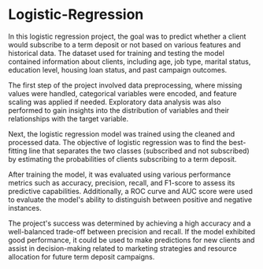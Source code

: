 # Logistic-Regression
In this logistic regression project, the goal was to predict whether a client would subscribe to a term deposit or not based on various features and historical data. The dataset used for training and testing the model contained information about clients, including age, job type, marital status, education level, housing loan status, and past campaign outcomes.

The first step of the project involved data preprocessing, where missing values were handled, categorical variables were encoded, and feature scaling was applied if needed. Exploratory data analysis was also performed to gain insights into the distribution of variables and their relationships with the target variable.

Next, the logistic regression model was trained using the cleaned and processed data. The objective of logistic regression was to find the best-fitting line that separates the two classes (subscribed and not subscribed) by estimating the probabilities of clients subscribing to a term deposit.

After training the model, it was evaluated using various performance metrics such as accuracy, precision, recall, and F1-score to assess its predictive capabilities. Additionally, a ROC curve and AUC score were used to evaluate the model's ability to distinguish between positive and negative instances.

The project's success was determined by achieving a high accuracy and a well-balanced trade-off between precision and recall. If the model exhibited good performance, it could be used to make predictions for new clients and assist in decision-making related to marketing strategies and resource allocation for future term deposit campaigns.
